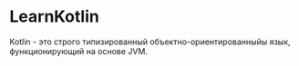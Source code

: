 # LearnKotlin

Kotlin - это строго типизированный объектно-ориентированныйы язык, функционирующий на основе JVM.
